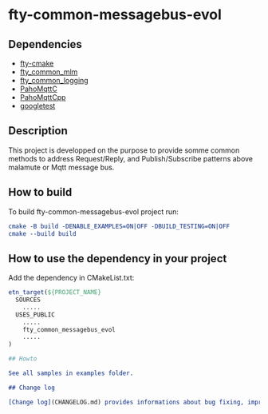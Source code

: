 # fty-common-messagebus-evol

## Dependencies
* [fty-cmake](https://github.com/42ity/fty-cmake/)
* [fty_common_mlm](https://github.com/42ity/fty-common-mlm)
* [fty_common_logging](https://github.com/42ity/fty-common-logging)
* [PahoMqttC](https://github.com/eclipse/paho.mqtt.c)
* [PahoMqttCpp](https://github.com/eclipse/paho.mqtt.cpp)
* [googletest](https://github.com/google/googletest)

## Description
This project is developped on the purpose to provide somme common methods to address Request/Reply, and Publish/Subscribe patterns above malamute or Mqtt message bus.

## How to build

To build fty-common-messagebus-evol project run:

```cmake
cmake -B build -DENABLE_EXAMPLES=ON|OFF -DBUILD_TESTING=ON|OFF
cmake --build build
```

## How to use the dependency in your project

Add the dependency in CMakeList.txt:

```cmake
etn_target(${PROJECT_NAME}
  SOURCES
    .....
  USES_PUBLIC
    .....
    fty_common_messagebus_evol
    .....
)

## Howto

See all samples in examples folder.

## Change log

[Change log](CHANGELOG.md) provides informations about bug fixing, improvement, etc.
